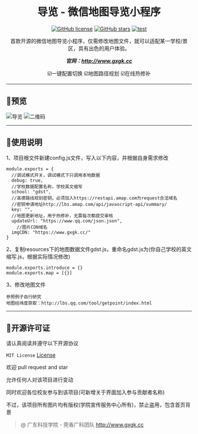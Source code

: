 <div align="center">
 <h1> 导览 - 微信地图导览小程序 </h1>

[![GitHub license](https://img.shields.io/github/license/gxgk/school-map)](https://github.com/gxgk/school-map/blob/master/LICENSE)
[![GitHub stars](https://img.shields.io/github/stars/gxgk/school-map)](https://github.com/gxgk/school-map/stargazers)
[![test](https://img.shields.io/badge/platform-微信小程序-green)]()

首款开源的微信地图导览小程序，仅需修改地图文件，就可以适配某一学校/景区，具有出色的用户体验。

***官网：http://www.gxgk.cc***

☑️一键配置切换  ☑️地图路径规划  ☑️在线热修补

</div>

---

## 🤩预览

![导览](https://qn.gxgk.cc/%E6%A0%A1%E5%9B%AD%E5%AF%BC%E8%A7%88/Screenshot.jpg)
![二维码](https://qn.gxgk.cc/%E6%A0%A1%E5%9B%AD%E5%AF%BC%E8%A7%88/qrcode.jpg)

---
## 📝使用说明

1、项目根文件新建config.js文件，写入以下内容，并根据自身需求修改

```
module.exports = {
  //调试模式开关，调试模式下只调用本地数据
  debug: true,
  //学校数据配置名称，学校英文缩写
  school: "gdst",
  //高德路线规划密钥，必须加入https://restapi.amap.com为request合法域名
  //密钥申请地址http://lbs.amap.com/api/javascript-api/summary/
  key: "", 
  //地图更新地址，用于热修补，无需每次都提交审核
  updateUrl: "https://www.qq.com/json.json",
    //图片CDN域名
  imgCDN: "https://www.gxgk.cc/"
}
```

2、复制resources下的地图数据文件gdst.js，重命名gdst.js为(你自己学校的英文缩写.js，根据实际情况修改)

```
module.exports.introduce = {}
module.exports.map = [{}]
``` 

3、修改地图文件

```
参照例子自行研究
地图经纬度获取：http://lbs.qq.com/tool/getpoint/index.html
``` 

---

## 📒开源许可证
 
请认真阅读并遵守以下开源协议

`MIT License` [License](https://github.com/gxgk/map/blob/master/LICENSE)

欢迎 pull request and star

允许任何人对该项目进行变动

同时欢迎各位校友参与到该项目(可新增关于界面加入参与贡献者名称)

不过，该项目所有图片均有版权(学院宣传服务中心所有)，禁止盗用，包含首页背景

> @ 广东科技学院 - 莞香广科团队 http://www.gxgk.cc
